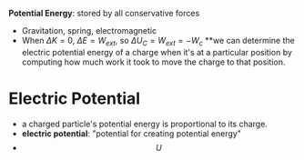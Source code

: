**Potential Energy**: stored by all conservative forces
- Gravitation, spring, electromagnetic
- When $\Delta K = 0$, $\Delta E = W_{ext}$, so $\Delta U_{C} = W_{ext} = -W_{c}$
**we can determine the electric potential energy of a charge when it's at a particular position by computing how much work it took to move the charge to that position.
# Electric Potential
- a charged particle's potential energy is proportional to its charge.
- **electric potential**: "potential for creating potential energy"
- $$U$$